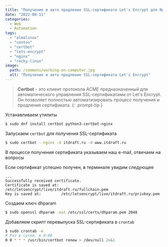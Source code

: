 ```yaml
---
title: "Получение и авто продление SSL-сертификата Let's Encrypt для Nginx в Centos 8 / Rocky Linux / AlmaLinux"
date: "2022-08-11"
categories: 
  - Web
  - Automation
tags: 
  - "almalinux"
  - "centos"
  - "certbot"
  - "lets-encrypt"
  - "nginx"
  - "rocky-linux"
image:
  path: /commons/working-on-computer.jpg
  alt: "Получение и авто продление SSL-сертификата Let's Encrypt"
---
```


> **Certbot** - это клиент протокола ACME предназначенный для автоматического управления SSL-сертификатами от Let's Encrypt. Он позволяет полностью автоматизировать процесс получения и продления сертификата.
{: .prompt-tip }

Устанавливаем утилиты

```sh
$ sudo dnf install certbot python3-certbot-nginx
```

Запускаем `certbot` для получения SSL-сертификата

```sh
$ sudo certbot --nginx -d itdraft.ru -d www.itdraft.ru
```

В процессе получения сертификата указываем наш e-mail, отвечаем на вопросы

Если сертификат успешно получен, в терминале увидим следующее

```
...
Successfully received certificate.
Certificate is saved at: /etc/letsencrypt/live/itdraft.ru/fullchain.pem
Key is saved at:         /etc/letsencrypt/live/itdraft.ru/privkey.pem
```

Создаем ключ dhparam

```sh
$ sudo openssl dhparam -out /etc/ssl/certs/dhparam.pem 2048
```

Добавляем скрипт перевыпуска SSL-сертификата в `crontab`

```sh
$ sudo crontab -e
# Раз в сутки, в 0:00
0 0 * * * /usr/bin/certbot renew > /dev/null 2>&1
```

